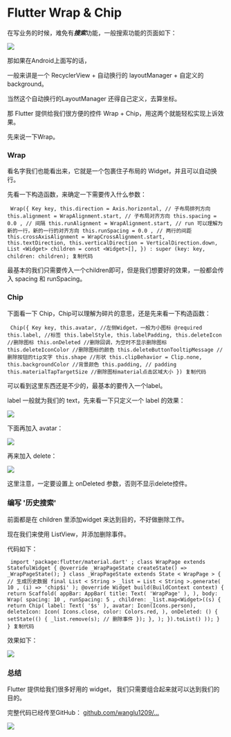 # Flutter Wrap & Chip #

在写业务的时候，难免有***搜索***功能，一般搜索功能的页面如下：

![](https://user-gold-cdn.xitu.io/2019/6/5/16b24fc2fa829c5e?imageView2/0/w/1280/h/960/ignore-error/1)

那如果在Android上面写的话，

一般来讲是一个 RecyclerView + 自动换行的 layoutManager + 自定义的background。

当然这个自动换行的LayoutManager 还得自己定义，去算坐标。

那 Flutter 提供给我们很方便的控件 Wrap + Chip，用这两个就能轻松实现上诉效果。

先来说一下Wrap。

### Wrap ###

看名字我们也能看出来，它就是一个包裹住子布局的 Widget，并且可以自动换行。

先看一下构造函数，来确定一下需要传入什么参数：

` Wrap({ Key key, this.direction = Axis.horizontal, // 子布局排列方向 this.alignment = WrapAlignment.start, // 子布局对齐方向 this.spacing = 0.0 , // 间隔 this.runAlignment = WrapAlignment.start, // run 可以理解为新的一行，新的一行的对齐方向 this.runSpacing = 0.0 , // 两行的间距 this.crossAxisAlignment = WrapCrossAlignment.start, this.textDirection, this.verticalDirection = VerticalDirection.down, List <Widget> children = const <Widget>[], }) : super (key: key, children: children); 复制代码`

最基本的我们只需要传入一个children即可，但是我们想要好的效果，一般都会传入 spacing 和 runSpacing。

### Chip ###

下面看一下 Chip，Chip可以理解为碎片的意思，还是先来看一下构造函数：

` Chip({ Key key, this.avatar, //左侧Widget，一般为小图标 @required this.label, //标签 this.labelStyle, this.labelPadding, this.deleteIcon //删除图标 this.onDeleted //删除回调，为空时不显示删除图标 this.deleteIconColor //删除图标的颜色 this.deleteButtonTooltipMessage //删除按钮的tip文字 this.shape //形状 this.clipBehavior = Clip.none, this.backgroundColor //背景颜色 this.padding, // padding this.materialTapTargetSize //删除图标material点击区域大小 }) 复制代码`

可以看到这里东西还是不少的，最基本的要传入一个label。

label 一般就为我们的 text，先来看一下只定义一个 label 的效果：

![](https://user-gold-cdn.xitu.io/2019/6/5/16b24fc30f59c636?imageView2/0/w/1280/h/960/ignore-error/1)

下面再加入 avatar：

![](https://user-gold-cdn.xitu.io/2019/6/5/16b24fc3059e36ba?imageView2/0/w/1280/h/960/ignore-error/1)

再来加入 delete：

![](https://user-gold-cdn.xitu.io/2019/6/5/16b24fc2f49dda3b?imageView2/0/w/1280/h/960/ignore-error/1)

这里注意，一定要设置上 onDeleted 参数，否则不显示delete控件。

### 编写 '历史搜索' ###

前面都是在 children 里添加widget 来达到目的，不好做删除工作。

现在我们来使用 ListView，并添加删除事件。

代码如下：

` import 'package:flutter/material.dart' ; class WrapPage extends StatefulWidget { @override _WrapPageState createState() => _WrapPageState(); } class _WrapPageState extends State < WrapPage > { // 生成历史数据 final List < String > _list = List < String >.generate( 10 , (i) => 'chip$i' ); @override Widget build(BuildContext context) { return Scaffold( appBar: AppBar( title: Text( 'WrapPage' ), ), body: Wrap( spacing: 10 , runSpacing: 5 , children: _list.map<Widget>((s) { return Chip( label: Text( '$s' ), avatar: Icon(Icons.person), deleteIcon: Icon( Icons.close, color: Colors.red, ), onDeleted: () { setState(() { _list.remove(s); // 删除事件 }); }, ); }).toList() )); } } 复制代码`

效果如下：

![](https://user-gold-cdn.xitu.io/2019/6/5/16b24fc2f6b91f27?imageslim)

### 总结 ###

Flutter 提供给我们很多好用的 widget， 我们只需要组合起来就可以达到我们的目的。

完整代码已经传至GitHub： [github.com/wanglu1209/…]( https://link.juejin.im?target=https%3A%2F%2Fgithub.com%2Fwanglu1209%2FWFlutterDemo )

![](https://user-gold-cdn.xitu.io/2019/5/31/16b0e6e72c8141db?imageView2/0/w/1280/h/960/ignore-error/1)